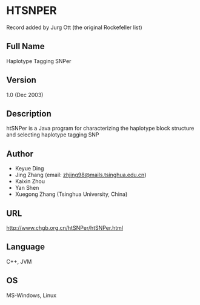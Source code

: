 # HTSNPER
Record added by Jurg Ott (the original Rockefeller list)

## Full Name
Haplotype Tagging SNPer

## Version
1.0 (Dec 2003)

## Description
htSNPer is a Java program for characterizing the haplotype block structure and selecting haplotype tagging SNP

## Author
* Keyue Ding
* Jing Zhang (email: zhjing98@mails.tsinghua.edu.cn)
* Kaixin Zhou
* Yan Shen
* Xuegong Zhang (Tsinghua University, China)

## URL
http://www.chgb.org.cn/htSNPer/htSNPer.html

## Language
C++, JVM

## OS
MS-Windows, Linux